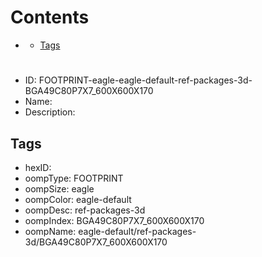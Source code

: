 



Contents
========

* [](#)
	* [Tags](#tags)

# 

- ID: FOOTPRINT-eagle-eagle-default-ref-packages-3d-BGA49C80P7X7_600X600X170
- Name: 
- Description: 

## Tags

- hexID: 
- oompType: FOOTPRINT
- oompSize: eagle
- oompColor: eagle-default
- oompDesc: ref-packages-3d
- oompIndex: BGA49C80P7X7_600X600X170
- oompName: eagle-default/ref-packages-3d/BGA49C80P7X7_600X600X170
